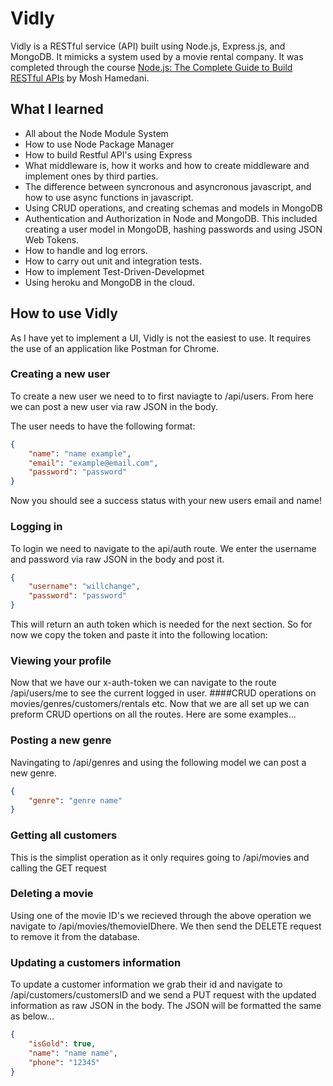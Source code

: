 # Vidly
Vidly is a RESTful service (API) built using Node.js, Express.js, and MongoDB. It mimicks a system used by a movie rental company. It was completed through the course [Node.js: The Complete Guide to Build RESTful APIs](https://www.udemy.com/nodejs-master-class/ "Node.js: The Complete Guide to Build RESTful APIs") by Mosh Hamedani.

## What I learned
- All about the Node Module System 
- How to use Node Package Manager
- How to build Restful API's using Express
- What middleware is, how it works and how to create middleware and implement ones by third parties.
- The difference between syncronous and asyncronous javascript, and how to use async functions in javascript.
- Using CRUD operations, and creating schemas and models in MongoDB
- Authentication and Authorization in Node and MongoDB. This included creating a user model in MongoDB, hashing passwords and using JSON Web Tokens.
- How to handle and log errors.
- How to carry out unit and integration tests.
- How to implement Test-Driven-Developmet
- Using heroku and MongoDB in the cloud.

## How to use Vidly
As I have yet to implement a UI, Vidly is not the easiest to use. It requires the use of an application like Postman for Chrome. 

### Creating a new user
To create a new user we need to to first naviagte to /api/users. From here we can post a new user via raw JSON in the body.

The user needs to have the following format:
```json
{
	"name": "name example",
	"email": "example@email.com",
	"password": "password"
}
```

Now you should see a success status with your new users email and name!

### Logging in
To login we need to navigate to the api/auth route. We enter the username and password via raw JSON in the body and post it.

```json
{
	"username": "willchange",
	"password": "password"
}
```

This will return an auth token which is needed for the next section. So for now we copy the token and paste it into the following location:


### Viewing your profile
Now that we have our x-auth-token we can navigate to the route /api/users/me to see the current logged in user.
####CRUD operations on movies/genres/customers/rentals etc.
Now that we are all set up we can preform CRUD opertions on all the routes. Here are some examples...

### Posting a new genre
Navingating to /api/genres and using the following model we can post a new genre.
```json
{
	"genre": "genre name"
}
```

### Getting all customers
This is the simplist operation as it only requires going to /api/movies and calling the GET request

### Deleting a movie
Using one of the movie ID's we recieved through the above operation we navigate to /api/movies/themovieIDhere. We then send the DELETE request to remove it from the database.

### Updating a customers information
To update a customer information we grab their id and navigate to /api/customers/customersID and we send a PUT request with the updated information as raw JSON in the body. The JSON will be formatted the same as below...
```json
{
	"isGold": true,
	"name": "name name",
	"phone": "12345"
}
```

